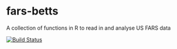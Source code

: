 # fars-betts
A collection of functions in R to read in and analyse US FARS data

[![Build Status](https://travis-ci.org/lizl90/fars-betts.svg?branch=master)](https://travis-ci.org/lizl90/fars-betts)
